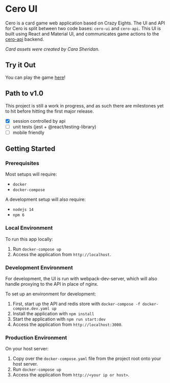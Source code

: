# Cero UI
Cero is a card game web application based on Crazy Eights. The UI and API for Cero is split between two code bases: `cero-ui` and `cero-api`. 
This UI is built using React and Material UI, and communicates game actions to the [cero-api](https://github.com/drodriguln/cero-api) backend.

_Card assets were created by Cara Sheridan._

## Try it Out
You can play the game [here](http://34.83.61.213)!

## Path to v1.0
This project is still a work in progress, and as such there are milestones yet to hit before hitting the first major release.

 - [x] session controlled by api
 - [ ] unit tests (jest + @react/testing-library)
 - [ ] mobile friendly

## Getting Started

### Prerequisites
Most setups will require:
- `docker`
- `docker-compose`

A development setup will also require:
- `nodejs 14`
- `npm 6`

### Local Environment
To run this app locally:
1. Run `docker-compose up`
2. Access the application from `http://localhost`.

### Development Environment
For development, the UI is run with webpack-dev-server, which will also handle proxying to the API in place of nginx.

To set up an environment for development:
1. First, start up the API and redis store with `docker-compose -f docker-compose.dev.yaml up`
2. Install the application with `npm install`
3. Start the application with `npm run start:dev`
4. Access the application from `http://localhost:3000`.

### Production Environment
On your host server:
1. Copy over the `docker-compose.yaml` file from the project root onto your host server.
2. Run `docker-compose up`
3. Access the application from `http://<your ip or host>`.
